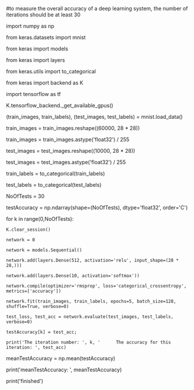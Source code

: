 #to measure the overall accuracy of a deep learning system, the number of iterations should be at least 30

import numpy as np

from keras.datasets import mnist

from keras import models

from keras import layers

from keras.utils import to_categorical

from keras import backend as K

import tensorflow as tf

K.tensorflow_backend._get_available_gpus()

(train_images, train_labels), (test_images, test_labels) = mnist.load_data()

train_images = train_images.reshape((60000, 28 * 28))

train_images = train_images.astype('float32') / 255

test_images = test_images.reshape((10000, 28 * 28))

test_images = test_images.astype('float32') / 255

train_labels = to_categorical(train_labels)

test_labels = to_categorical(test_labels)



NoOfTests = 30

testAccuracy = np.ndarray(shape=(NoOfTests), dtype='float32', order='C')

for k in range(0,NoOfTests):

    K.clear_session()
    
    network = 0
    
    network = models.Sequential()
    
    network.add(layers.Dense(512, activation='relu', input_shape=(28 * 28,)))
    
    network.add(layers.Dense(10, activation='softmax'))
    
    network.compile(optimizer='rmsprop', loss='categorical_crossentropy', metrics=['accuracy'])

    network.fit(train_images, train_labels, epochs=5, batch_size=128, shuffle=True, verbose=0)
    
    test_loss, test_acc = network.evaluate(test_images, test_labels, verbose=0)
    
    testAccuracy[k] = test_acc;
    
    print('The iteration number: ', k, '      The accuracy for this iteration: ', test_acc)

meanTestAccuracy = np.mean(testAccuracy)

print('meanTestAccuracy: ', meanTestAccuracy)


print('finished')

